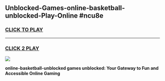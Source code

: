 
## Unblocked-Games-online-basketball-unblocked-Play-Online #ncu8e
<h3>
<a href="https://news.freeplayer.one?title=online-basketball-unblocked&ref=3">CLICK TO PLAY</a></h3>
<hr>

<h3>
<a href="https://news.freeplayer.one?title=online-basketball-unblocked&ref=3">CLICK 2 PLAY</a>
  
</h3>

<a href="https://news.freeplayer.one?title=online-basketball-unblocked&ref=3"><img src="https://clearcache.store/games.png"></a>


**online-basketball-unblocked games unblocked: Your Gateway to Fun and Accessible Online Gaming**
